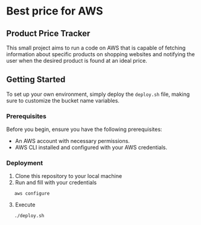 # Best price for AWS

## Product Price Tracker

This small project aims to run a code on AWS that is capable of fetching information about specific products on shopping websites and notifying the user when the desired product is found at an ideal price.

## Getting Started

To set up your own environment, simply deploy the `deploy.sh` file, making sure to customize the bucket name variables.

### Prerequisites

Before you begin, ensure you have the following prerequisites:

- An AWS account with necessary permissions.
- AWS CLI installed and configured with your AWS credentials.

### Deployment

1. Clone this repository to your local machine
3. Run and fill with your credentials
 ```shell
    aws configure
```
3. Execute 
 ```shell
    ./deploy.sh
```